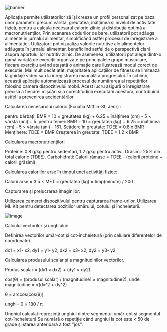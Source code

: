![banner](https://github.com/vladduta/MyHealthFuel/assets/109473890/dc8dbecd-54f9-43d3-96f6-8b2e5aa39c40)



Aplicația permite utilizatorilor să își creeze un profil personalizat pe baza unor parametri
precum vârsta, greutatea, înălțimea și nivelul de activitate fizică, pentru a calcula necesarul caloric
zilnic și distribuția optimă a macronutrienților. Prin scanarea codurilor de bare, utilizatorii pot
adăuga alimente în jurnalul alimentar, simplificând astfel procesul de înregistrare a alimentației.
Utilizatorii pot vizualiza valorile nutritive ale alimentelor adăugate în jurnalul alimentar, beneficiind
astfel de o perspectivă clară asupra aportului lor nutritiv zilnic.
De asemenea, utilizatorii pot alege dintr-o gamă variată de exerciții organizate pe
principalele grupe musculare, fiecare exercițiu având atașată o animație care ilustrează modul
corect de execuție. Mai mult decât atât, majoritatea aplicațiilor de fitness se limitează la ghidaje
video sau la înregistrarea manuală a progresului. În schimb, această aplicație automatizează
procesul de numărarea al repetărilor folosind camera dispozitivului mobil. Acest lucru asigură o
înregistrare precisă a fiecărei mișcări și a corectitudinii executării acestora, contribuind astfel la
prevenirea accidentărilor.


Calcularea necesarului caloric (Ecuația Mifflin-St. Jeor) :

pentru bărbați: BMR = 10 × greutatea (kg) + 6.25 × înălțimea (cm) - 5 × vârsta (ani) + 5. 
pentru femei: BMR = 10 × greutatea (kg) + 6.25 × înălțimea (cm) - 5 × vârsta (ani) - 161. 
Scădere în greutate: TDEE = 0.8 x BMR
Menținere: TDEE = BMR
Creșterea în greutate: TDEE = 1.2 x BMR


Calcularea macronutrienților:		

Proteine: 0.8 g/kg pentru sedentari, 1.2 g/kg pentru activi.
Grăsimi: 25% din total caloric (TDEE).
Carbohidrați: Calorii rămase = TDEE - (calorii proteine + calorii grăsimi).


Calcularea caloriilor arse în timpul unei activități fizice:		

Calorii arse = 3.5 × MET × greutatea (kg) × timp(minute) / 200

Capturarea și prelucrarea imaginilor:

Utilizarea camerei dispozitivului pentru capturarea frame-urilor.
Utilizarea ML Kit pentru detectarea pozițiilor umărului, cotului și încheieturii.

![image](https://github.com/VladDuta/MyHealthFuel/assets/109473890/e4e3f474-ed25-4afc-829b-fb69450e187e)


Calculul vectorilor și unghiului:	

Definirea vectorilor umăr-cot și cot-încheietură (prin calulare diferentelor de coordonate).

dx1 =  x1- x2; dy1 =  y1- y2; 
dx2 =  x3- x2; dy2 =  y3- y2

Calcularea produsului scalar și a magnitudinilor vectorilor.

Produs scalar = (dx1 × dx2) + (dy1 × dy2)

cos(θ) = (produsul scalar) / (magnitudine1 × magnitudine2), unde: magnitudine = √(dx^2 + dy^2)

θ = arccos(cos(θ))

unghi= θ × 180 / π 
	
Unghiul calculat reprezintă unghiul dintre segmentul umăr-cot și segmentul cot-încheietură
Se numără o repetiție când unghiul la cot este < 50 de grade și starea anterioară a fost "jos".









